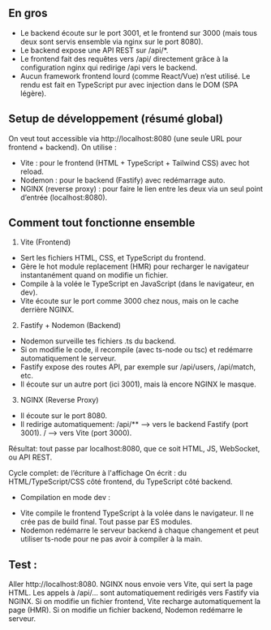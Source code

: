 ## En gros
- Le backend écoute sur le port 3001, et le frontend sur 3000 (mais tous deux sont servis ensemble via nginx sur le port 8080).
- Le backend expose une API REST sur /api/*.
- Le frontend fait des requêtes vers /api/ directement grâce à la configuration nginx qui redirige /api vers le backend.
- Aucun framework frontend lourd (comme React/Vue) n’est utilisé. Le rendu est fait en TypeScript pur avec injection dans le DOM (SPA légère).

## Setup de développement (résumé global)
On veut tout accessible via http://localhost:8080 (une seule URL pour frontend + backend).
On utilise :
- Vite : pour le frontend (HTML + TypeScript + Tailwind CSS) avec hot reload.
- Nodemon : pour le backend (Fastify) avec redémarrage auto.
- NGINX (reverse proxy) : pour faire le lien entre les deux via un seul point d’entrée (localhost:8080).

## Comment tout fonctionne ensemble
1. Vite (Frontend)
- Sert les fichiers HTML, CSS, et TypeScript du frontend.
- Gère le hot module replacement (HMR) pour recharger le navigateur instantanément quand on modifie un fichier.
- Compile à la volée le TypeScript en JavaScript (dans le navigateur, en dev).
- Vite écoute sur le port comme 3000 chez nous, mais on le cache derrière NGINX.

2. Fastify + Nodemon (Backend)
- Nodemon surveille tes fichiers .ts du backend.
- Si on modifie le code, il recompile (avec ts-node ou tsc) et redémarre automatiquement le serveur.
- Fastify expose des routes API, par exemple sur /api/users, /api/match, etc.
- Il écoute sur un autre port (ici 3001), mais là encore NGINX le masque.

3. NGINX (Reverse Proxy)
- Il écoute sur le port 8080.
- Il redirige automatiquement:
/api/** ⟶ vers le backend Fastify (port 3001).
/ ⟶ vers Vite (port 3000).

Résultat: tout passe par localhost:8080, que ce soit HTML, JS, WebSocket, ou API REST.

Cycle complet: de l’écriture à l'affichage
On écrit :
du HTML/TypeScript/CSS côté frontend,
du TypeScript côté backend.

* Compilation en mode dev :
- Vite compile le frontend TypeScript à la volée dans le navigateur. Il ne crée pas de build final. Tout passe par ES modules.
- Nodemon redémarre le serveur backend à chaque changement et peut utiliser ts-node pour ne pas avoir à compiler à la main.

## Test :
Aller http://localhost:8080.
NGINX nous envoie vers Vite, qui sert la page HTML.
Les appels à /api/... sont automatiquement redirigés vers Fastify via NGINX.
Si on modifie un fichier frontend, Vite recharge automatiquement la page (HMR).
Si on modifie un fichier backend, Nodemon redémarre le serveur.


